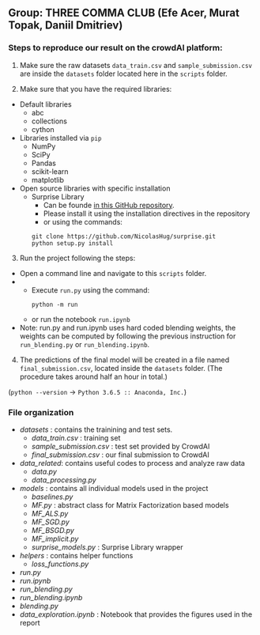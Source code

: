 ## Group: THREE COMMA CLUB (Efe Acer, Murat Topak, Daniil Dmitriev)

### Steps to reproduce our result on the crowdAI platform:
	
1) Make sure the raw datasets `data_train.csv` and `sample_submission.csv` are inside the 
	`datasets` folder located here in the `scripts` folder.
	
2) Make sure that  you have the required libraries:
* Default libraries
  + abc
  + collections
  + cython
* Libraries installed via `pip`
  + NumPy
  + SciPy
  + Pandas
  + scikit-learn
  + matplotlib
* Open source libraries with specific installation
  + Surprise Library
    + Can be founde [in this GitHub repository](https://github.com/NicolasHug/Surprise). 
    + Please install it using the installation directives in the repository
    + or using the commands:
    ```
    git clone https://github.com/NicolasHug/surprise.git
    python setup.py install
    ```

3) Run the project following the steps:
  * Open a command line and navigate to this `scripts` folder.
  * * Execute `run.py` using the command:
       ```
       python -m run
       ```
     * or run the notebook `run.ipynb`
  * Note: run.py and run.ipynb uses hard coded blending weights, the weights can be computed
    by following the previous instruction for `run_blending.py` or `run_blending.ipynb`.
    
4) The predictions of the final model will be created in a file named `final_submission.csv`,
located inside the `datasets` folder. (The procedure takes around half an hour in total.)

(`python --version` -> `Python 3.6.5 :: Anaconda, Inc.`)

### File organization

- *datasets* :  contains the trainining and test sets.
    - *data_train.csv* : training set
    - *sample_submission.csv* : test set provided by CrowdAI
    - *final_submission.csv* : our final submission to CrowdAI
- *data_related*: contains useful codes to process and analyze raw data
    - *data.py*
    - *data_processing.py*
- *models* : contains all individual models used in the project
    - *baselines.py*
    - *MF.py* : abstract class for Matrix Factorization based models
    - *MF_ALS.py*
    - *MF_SGD.py*
    - *MF_BSGD.py*
    - *MF_implicit.py*
    - *surprise_models.py* : Surprise Library wrapper
- *helpers* : contains helper functions 
    - *loss_functions.py*
- *run.py*
- *run.ipynb* 
- *run_blending.py* 
- *run_blending.ipynb*
- *blending.py*
- *data_exploration.ipynb* : Notebook that provides the figures used in the report
